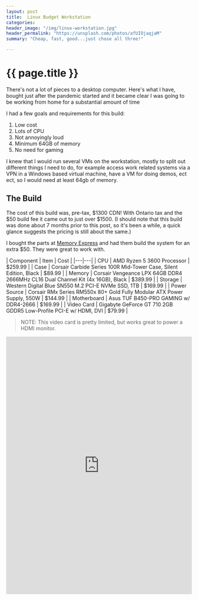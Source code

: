 ```yaml
---
layout: post
title:  Linux Budget Workstation
categories:
header_image: "/img/linux-workstation.jpg"
header_permalink: "https://unsplash.com/photos/afUIOjaqjaM"
summary: "Cheap, fast, good...just chose all three!"

---
```


# {{ page.title }}

There's not a lot of pieces to a desktop computer. Here's what I have, bought just after the pandemic started and it became clear I was going to be working from home for a substantial amount of time

I had a few goals and requirements for this build:

1. Low cost
2. Lots of CPU
3. Not annoyingly loud
3. Minimum 64GB of memory
4. No need for gaming

I knew that I would run several VMs on the workstation, mostly to split out different things I need to do, for example access work related systems via a VPN in a Windows based virtual machine, have a VM for doing demos, ect ect, so I would need at least 64gb of memory.

## The Build

The cost of this build was, pre-tax, $1300 CDN! With Ontario tax and the $50 build fee it came out to just over $1500. (I should note that this build was done about 7 months prior to this post, so it's been a while, a quick glance suggests the pricing is still about the same.)

I bought the parts at [Memory Express](https://www.memoryexpress.com/) and had them build the system for an extra $50. They were great to work with.

| Component | Item | Cost  |
|---|---|
| CPU | AMD Ryzen 5 3600 Processor  | $259.99   |
| Case | Corsair Carbide Series 100R Mid-Tower Case, Silent Edition, Black | $89.99 |
| Memory | Corsair Vengeance LPX 64GB DDR4 2666MHz CL16 Dual Channel Kit (4x 16GB), Black | $389.99 |
| Storage | Western Digital Blue SN550 M.2 PCI-E NVMe SSD, 1TB | $169.99 |
| Power Source | Corsair RMx Series RM550x 80+ Gold Fully Modular ATX Power Supply, 550W  | $144.99 |
| Motherboard | Asus TUF B450-PRO GAMING w/ DDR4-2666 | $169.99 |
| Video Card | Gigabyte GeForce GT 710 2GB GDDR5 Low-Profile PCI-E w/ HDMI, DVI | $79.99 |

> NOTE: This video card is pretty limited, but works great to power a HDMI monitor.

<iframe src="https://kit.co/embed?url=https%3A%2F%2Fkit.co%2Fccollicutt%2Flinux-budget-workstation" style="display: block; border: 0px; margin: 0 auto; width: 100%; height: 100vw; max-width: 700px; max-height: 700px" scrolling="no"></iframe>

